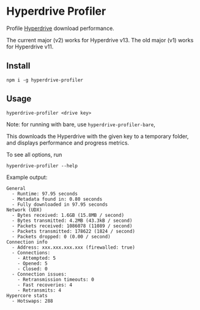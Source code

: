 # Hyperdrive Profiler

Profile [Hyperdrive](https://github.com/holepunchto/hyperdrive) download performance.

The current major (v2) works for Hyperdrive v13. The old major (v1) works for Hyperdrive v11.

## Install

```
npm i -g hyperdrive-profiler
```

## Usage

```
hyperdrive-profiler <drive key>
```

Note: for running with bare, use `hyperdrive-profiler-bare`,

This downloads the Hyperdrive with the given key to a temporary folder, and displays performance and progress metrics.

To see all options, run
```
hyperdrive-profiler --help
```

Example output:
```
General
  - Runtime: 97.95 seconds
  - Metadata found in: 0.80 seconds
  - Fully downloaded in 97.95 seconds
Network (UDX)
  - Bytes received: 1.6GB (15.8MB / second)
  - Bytes transmitted: 4.2MB (43.3kB / second)
  - Packets received: 1086078 (11089 / second)
  - Packets transmitted: 178622 (1824 / second)
  - Packets dropped: 0 (0.00 / second)
Connection info
  - Address: xxx.xxx.xxx.xxx (firewalled: true)
  - Connections:
    - Attempted: 5
    - Opened: 5
    - Closed: 0
  - Connection issues:
    - Retransmission timeouts: 0
    - Fast recoveries: 4
    - Retransmits: 4
Hypercore stats
  - Hotswaps: 288
```
